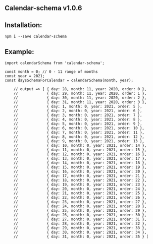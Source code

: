 ## Calendar-schema v1.0.6
## Installation:
``` npm i --save calendar-schema ```
## Example:
``````
import calendarSchema from 'calendar-schema';

const month = 0; // 0 - 11 range of months
const year = 2021;
const daysSchemaForCalendar = calendarSchema(month, year);

    // output => [ { day: 28, month: 11, year: 2020, order: 0 },
    //             { day: 29, month: 11, year: 2020, order: 1 },
    //             { day: 30, month: 11, year: 2020, order: 2 },
    //             { day: 31, month: 11, year: 2020, order: 3 },
    //             { day: 1, month: 0, year: 2021, order: 5 },
    //             { day: 2, month: 0, year: 2021, order: 6 },
    //             { day: 3, month: 0, year: 2021, order: 7 },
    //             { day: 4, month: 0, year: 2021, order: 8 },
    //             { day: 5, month: 0, year: 2021, order: 9 },
    //             { day: 6, month: 0, year: 2021, order: 10 },
    //             { day: 7, month: 0, year: 2021, order: 11 },
    //             { day: 8, month: 0, year: 2021, order: 12 },
    //             { day: 9, month: 0, year: 2021, order: 13 },
    //             { day: 10, month: 0, year: 2021, order: 14 },
    //             { day: 11, month: 0, year: 2021, order: 15 },
    //             { day: 12, month: 0, year: 2021, order: 16 },
    //             { day: 13, month: 0, year: 2021, order: 17 },
    //             { day: 14, month: 0, year: 2021, order: 18 },
    //             { day: 15, month: 0, year: 2021, order: 19 },
    //             { day: 16, month: 0, year: 2021, order: 20 },
    //             { day: 17, month: 0, year: 2021, order: 21 },
    //             { day: 18, month: 0, year: 2021, order: 22 },
    //             { day: 19, month: 0, year: 2021, order: 23 },
    //             { day: 20, month: 0, year: 2021, order: 24 },
    //             { day: 21, month: 0, year: 2021, order: 25 },
    //             { day: 22, month: 0, year: 2021, order: 26 },
    //             { day: 23, month: 0, year: 2021, order: 27 },
    //             { day: 24, month: 0, year: 2021, order: 28 },
    //             { day: 25, month: 0, year: 2021, order: 29 },
    //             { day: 26, month: 0, year: 2021, order: 30 },
    //             { day: 27, month: 0, year: 2021, order: 31 },
    //             { day: 28, month: 0, year: 2021, order: 32 },
    //             { day: 29, month: 0, year: 2021, order: 33 },
    //             { day: 30, month: 0, year: 2021, order: 34 },
    //             { day: 31, month: 0, year: 2021, order: 35 } ]
``````
